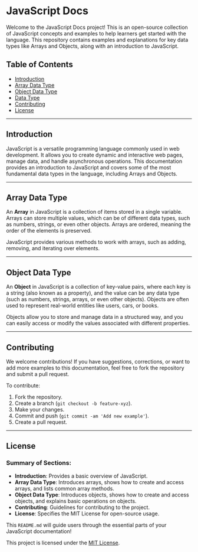 # JavaScript Docs

Welcome to the JavaScript Docs project! This is an open-source collection of JavaScript concepts and examples to help learners get started with the language. This repository contains examples and explanations for key data types like Arrays and Objects, along with an introduction to JavaScript.

## Table of Contents

- [Introduction](introduction.js)
- [Array Data Type](array.js)
- [Object Data Type](object.js)
- [Data Type](datatype.js)
- [Contributing]()
- [License](#license)

---

## Introduction

JavaScript is a versatile programming language commonly used in web development. It allows you to create dynamic and interactive web pages, manage data, and handle asynchronous operations. This documentation provides an introduction to JavaScript and covers some of the most fundamental data types in the language, including Arrays and Objects.

---

## Array Data Type

An **Array** in JavaScript is a collection of items stored in a single variable. Arrays can store multiple values, which can be of different data types, such as numbers, strings, or even other objects. Arrays are ordered, meaning the order of the elements is preserved.

JavaScript provides various methods to work with arrays, such as adding, removing, and iterating over elements.

---

## Object Data Type

An **Object** in JavaScript is a collection of key-value pairs, where each key is a string (also known as a property), and the value can be any data type (such as numbers, strings, arrays, or even other objects). Objects are often used to represent real-world entities like users, cars, or books.

Objects allow you to store and manage data in a structured way, and you can easily access or modify the values associated with different properties.

---

## Contributing

We welcome contributions! If you have suggestions, corrections, or want to add more examples to this documentation, feel free to fork the repository and submit a pull request. 

To contribute:
1. Fork the repository.
2. Create a branch (`git checkout -b feature-xyz`).
3. Make your changes.
4. Commit and push (`git commit -am 'Add new example'`).
5. Create a pull request.

---

## License

### Summary of Sections:

- **Introduction**: Provides a basic overview of JavaScript.
- **Array Data Type**: Introduces arrays, shows how to create and access arrays, and lists common array methods.
- **Object Data Type**: Introduces objects, shows how to create and access objects, and explains basic operations on objects.
- **Contributing**: Guidelines for contributing to the project.
- **License**: Specifies the MIT License for open-source usage.

This `README.md` will guide users through the essential parts of your JavaScript documentation!

This project is licensed under the [MIT License](LICENSE).
